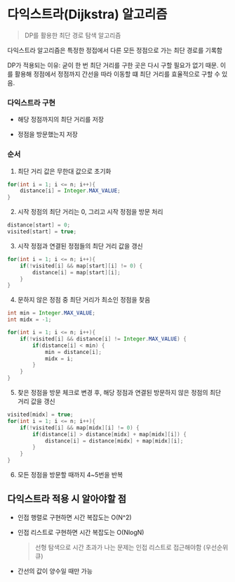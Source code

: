 # 다익스트라(Dijkstra) 알고리즘


> DP를 활용한 최단 경로 탐색 알고리즘

다익스트라 알고리즘은 특정한 정접에서 다른 모든 정점으로 가는 최단 경로를 기록함

DP가 적용되는 이유: 굳이 한 번 최단 거리를 구한 곳은 다시 구할 필요가 없기 때문. 이를 활용해 정점에서 정점까지 간선을 따라 이동할 떄 최단 거리를 효율적으로 구할 수 있음.

### 다익스트라 구현

- 해당 정점까지의 최단 거리를 저장

- 정점을 방문했는지 저장

### 순서

1. 최단 거리 값은 무한대 값으로 초기화

```java
for(int i = 1; i <= n; i++){
    distance[i] = Integer.MAX_VALUE;
}
```

2. 시작 정점의 최단 거리는 0, 그리고 시작 정점을 방문 처리

```java
distance[start] = 0;
visited[start] = true;
```

3. 시작 정점과 연결된 정점들의 최단 거리 값을 갱신

```java
for(int i = 1; i <= n; i++){
    if(!visited[i] && map[start][i] != 0) {
    	distance[i] = map[start][i];
    }
}
```

4. 문하지 않은 정점 중 최단 거리가 최소인 정점을 찾음

```java
int min = Integer.MAX_VALUE;
int midx = -1;

for(int i = 1; i <= n; i++){
    if(!visited[i] && distance[i] != Integer.MAX_VALUE) {
    	if(distance[i] < min) {
            min = distance[i];
            midx = i;
        }
    }
}
```

5. 찾은 정점을 방문 체크로 변경 후, 해당 정점과 연결된 방문하지 않은 정점의 최단 거리 값을 갱신

```java
visited[midx] = true;
for(int i = 1; i <= n; i++){
    if(!visited[i] && map[midx][i] != 0) {
    	if(distance[i] > distance[midx] + map[midx][i]) {
            distance[i] = distance[midx] + map[midx][i];
        }
    }
}
```

6. 모든 정점을 방문할 때까지 4~5번을 반복



## 다익스트라 적용 시 알아야할 점

- 인접 행렬로 구현하면 시간 복잡도는 O(N^2)

- 인접 리스트로 구현하면 시간 복잡도는 O(NlogN)

    > 선형 탐색으로 시간 초과가 나는 문제는 인접 리스트로 접근해야함 (우선순위 큐)

- 간선의 값이 양수일 때만 가능


